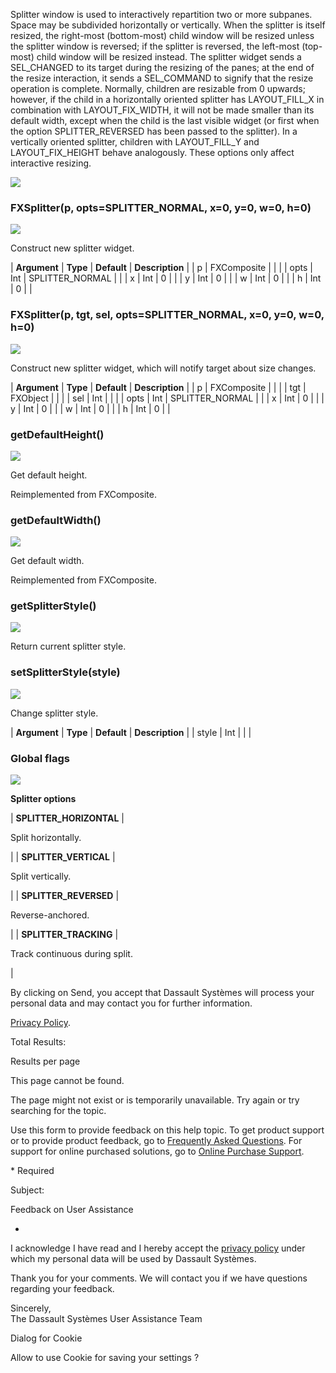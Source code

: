 Splitter window is used to interactively repartition two or more subpanes. Space may be subdivided horizontally or vertically. When the splitter is itself resized, the right-most (bottom-most) child window will be resized unless the splitter window is reversed; if the splitter is reversed, the left-most (top-most) child window will be resized instead. The splitter widget sends a SEL\_CHANGED to its target during the resizing of the panes; at the end of the resize interaction, it sends a SEL\_COMMAND to signify that the resize operation is complete. Normally, children are resizable from 0 upwards; however, if the child in a horizontally oriented splitter has LAYOUT\_FILL\_X in combination with LAYOUT\_FIX\_WIDTH, it will not be made smaller than its default width, except when the child is the last visible widget (or first when the option SPLITTER\_REVERSED has been passed to the splitter). In a vertically oriented splitter, children with LAYOUT\_FILL\_Y and LAYOUT\_FIX_HEIGHT behave analogously. These options only affect interactive resizing.

![](https://help.3ds.com/2023/English/DSSIMULIA_Established/SIMACAERefImages/gui-fxsplitter.png)

### FXSplitter(p, opts=SPLITTER_NORMAL, x=0, y=0, w=0, h=0)  
![](https://help.3ds.com/2023/English/DSSIMULIA_Established/IconsReference/butix_top_wline.png)

Construct new splitter widget.

| **Argument** | **Type** | **Default** | **Description** |
| p | FXComposite |   |   |
| opts | Int | SPLITTER_NORMAL |   |
| x | Int | 0 |   |
| y | Int | 0 |   |
| w | Int | 0 |   |
| h | Int | 0 |   |

### FXSplitter(p, tgt, sel, opts=SPLITTER_NORMAL, x=0, y=0, w=0, h=0)  
![](https://help.3ds.com/2023/English/DSSIMULIA_Established/IconsReference/butix_top_wline.png)

Construct new splitter widget, which will notify target about size changes.

| **Argument** | **Type** | **Default** | **Description** |
| p | FXComposite |   |   |
| tgt | FXObject |   |   |
| sel | Int |   |   |
| opts | Int | SPLITTER_NORMAL |   |
| x | Int | 0 |   |
| y | Int | 0 |   |
| w | Int | 0 |   |
| h | Int | 0 |   |

### getDefaultHeight()  
![](https://help.3ds.com/2023/English/DSSIMULIA_Established/IconsReference/butix_top_wline.png)

Get default height.

Reimplemented from FXComposite.

### getDefaultWidth()  
![](https://help.3ds.com/2023/English/DSSIMULIA_Established/IconsReference/butix_top_wline.png)

Get default width.

Reimplemented from FXComposite.

### getSplitterStyle()  
![](https://help.3ds.com/2023/English/DSSIMULIA_Established/IconsReference/butix_top_wline.png)

Return current splitter style.

### setSplitterStyle(style)  
![](https://help.3ds.com/2023/English/DSSIMULIA_Established/IconsReference/butix_top_wline.png)

Change splitter style.

| **Argument** | **Type** | **Default** | **Description** |
| style | Int |   |   |

### Global flags  
![](https://help.3ds.com/2023/English/DSSIMULIA_Established/IconsReference/butix_top_wline.png)


**Splitter options**

| **SPLITTER_HORIZONTAL** | 

Split horizontally.

 |
| **SPLITTER_VERTICAL** | 

Split vertically.

 |
| **SPLITTER_REVERSED** | 

Reverse-anchored.

 |
| **SPLITTER_TRACKING** | 

Track continuous during split.

 |

By clicking on Send, you accept that Dassault Systèmes will process your personal data and may contact you for further information.

[Privacy Policy](https://www.3ds.com/privacy-policy).

Total Results:

Results per page

This page cannot be found.

The page might not exist or is temporarily unavailable. Try again or try searching for the topic.

Use this form to provide feedback on this help topic. To get product support or to provide product feedback, go to [Frequently Asked Questions](https://3ds.one/PO). For support for online purchased solutions, go to [Online Purchase Support](https://3ds.one/Q8).

\* Required

Subject:

Feedback on User Assistance

*

I acknowledge I have read and I hereby accept the [privacy policy](https://www.3ds.com/privacy-policy) under which my personal data will be used by Dassault Systèmes.

Thank you for your comments. We will contact you if we have questions regarding your feedback.

Sincerely,  
The Dassault Systèmes User Assistance Team

Dialog for Cookie

Allow to use Cookie for saving your settings ?